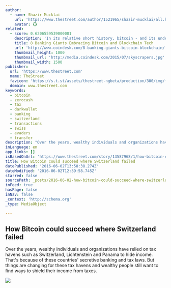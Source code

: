 ```yaml
---
author:
  - name: Shazir Mucklai
    url: 'https://www.thestreet.com/author/1521965/shazir-mucklai/all.html'
    avatar: {}
related:
  - score: 0.6206559539000001
    description: 'In its relative short history, bitcoin - and its underlying technology the blockchain - have captivated thinkers around the world, but not everyone was quick to see the potential. Due in part to its initial billing as a threat to the traditional financial ecosystem, these institutions have perhaps understandably responded with sharp critiques and deep skepticism for the technology.'
    title: 8 Banking Giants Embracing Bitcoin and Blockchain Tech
    url: 'http://www.coindesk.com/8-banking-giants-bitcoin-blockchain/'
    thumbnail_height: 1000
    thumbnail_url: 'http://media.coindesk.com/2015/07/skyscrapers.jpg'
    thumbnail_width: 1500
publisher:
  url: 'https://www.thestreet.com'
  name: TheStreet
  favicon: 'https://s.t.st/assets/thestreet-ngbeta/production/300/img/favicon-ae5ce35f39bb43a2889da8b791eab084.ico'
  domain: www.thestreet.com
keywords:
  - bitcoin
  - zerocash
  - tax
  - darkwallet
  - banking
  - switzerland
  - transactions
  - swiss
  - evaders
  - transfer
description: "Over the years, wealthy individuals and organizations have relied on tax havens such as Switzerland, Lichtenstein and Panama to hide income. That's because of these countries' secretive banking and tax laws. But things are changing for these tax havens and wealthy people still want to find ways to shield their income from taxes."
inLanguage: en
app_links: []
isBasedOnUrl: 'https://www.thestreet.com/story/13587968/1/how-bitcoin-could-succeed-where-switzerland-failed.html'
title: How Bitcoin could succeed where Switzerland failed
datePublished: '2016-06-02T13:58:38.274Z'
dateModified: '2016-06-02T12:39:58.745Z'
starred: false
sourcePath: _posts/2016-06-02-how-bitcoin-could-succeed-where-switzerland-failed.md
inFeed: true
hasPage: false
inNav: false
_context: 'http://schema.org'
_type: MediaObject

---
```

<article style=""><h1>How Bitcoin could succeed where Switzerland failed</h1><p>Over the years, wealthy individuals and organizations have relied on tax havens such as Switzerland, Lichtenstein and Panama to hide income. That's because of these countries' secretive banking and tax laws. But things are changing for these tax havens and wealthy people still want to find ways to shield their income from taxes.</p><img src="http://s.thestreet.com/files/tsc/v2008/photos/contrib/uploads/bitcoinlarge.jpg" /></article>